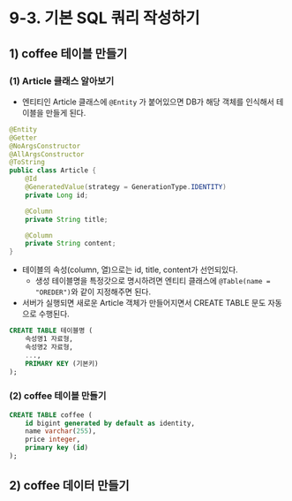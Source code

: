 # 9-3. 기본 SQL 쿼리 작성하기
## 1) coffee 테이블 만들기
### (1) Article 클래스 알아보기
- 엔티티인 Article 클래스에 `@Entity` 가 붙어있으면 DB가 해당 객체를 인식해서 테이블을 만들게 된다.
```java
@Entity
@Getter
@NoArgsConstructor
@AllArgsConstructor
@ToString
public class Article {
    @Id
    @GeneratedValue(strategy = GenerationType.IDENTITY)
    private Long id;

    @Column
    private String title;

    @Column
    private String content;
}
```
- 테이블의 속성(column, 열)으로는 id, title, content가 선언되있다.
	- 생성 테이블명을 특정갓으로 명시하려면 엔티티 클래스에 `@Table(name = "OREDER")`와 같이 지정해주면 된다.
- 서버가 실행되면 새로운 Article 객체가 만들어지면서 CREATE TABLE 문도 자동으로 수행된다.
```sql
CREATE TABLE 테이블명 (
	속성명1 자료형,
	속성명2 자료형,
	...,
	PRIMARY KEY (기본키)
);
```

### (2) coffee 테이블 만들기
```sql
CREATE TABLE coffee (
	id bigint generated by default as identity,
	name varchar(255),
	price integer,
	primary key (id)
);
```

## 2) coffee 데이터 만들기
```sql

```